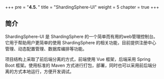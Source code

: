 +++
pre = "<b>4.5. </b>"
title = "ShardingSphere-UI"
weight = 5
chapter = true
+++

## 简介

ShardingSphere-UI 是 ShardingSphere 的一个简单而有用的web管理控制台。它用于帮助用户更简单的使用 ShardingSphere 的相关功能，目前提供注册中心管理、动态配置管理、数据库编排等功能。

项目结构上采取了前后端分离的方式，前端使用 Vue 框架，后端采用 Spring Boot 框架。使用标准的 Maven 方式进行打包，部署，同时也可以采用前后端分离的方式本地运行，方便开发调试。
